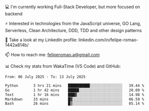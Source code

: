 💻 I'm currently working Full-Stack Developer, but more focused on backend

⚡ Interested in technologies from the JavaScript universe, GO Lang, Serverless, Clean Architecture, DDD, TDD and other design patterns

👥 Take a look at my LinkedIn profile: linkedin.com/in/felipe-romao-1442a814b/

📫 How to reach me: feliperomao.a@gmail.com

📊 Check my stats from WakaTime (VS Code) and GitHub:

<!--START_SECTION:waka-->

```txt
From: 06 July 2025 - To: 13 July 2025

Python       3 hrs 21 mins   ██████████░░░░░░░░░░░░░░░   39.44 %
Go           1 hr 42 mins    █████░░░░░░░░░░░░░░░░░░░░   20.09 %
Text         1 hr 16 mins    ███▓░░░░░░░░░░░░░░░░░░░░░   14.98 %
Markdown     33 mins         █▓░░░░░░░░░░░░░░░░░░░░░░░   06.59 %
Bash         26 mins         █▒░░░░░░░░░░░░░░░░░░░░░░░   05.14 %
```

<!--END_SECTION:waka-->
